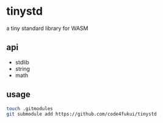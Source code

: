 # tinystd

a tiny standard library for WASM

## api

- stdlib
- string
- math

## usage

```sh
touch .gitmodules
git submodule add https://github.com/code4fukui/tinystd
```
